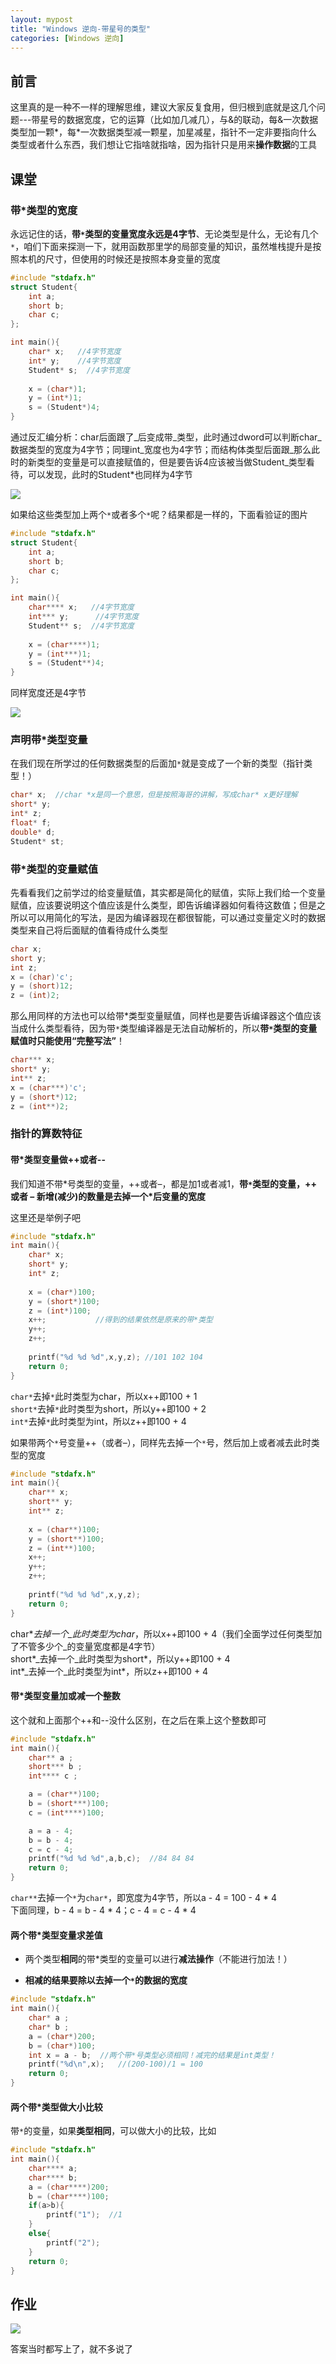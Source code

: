 ```yaml
---
layout: mypost
title: "Windows 逆向-带星号的类型"
categories: [Windows 逆向]
---
```


## 前言

这里真的是一种不一样的理解思维，建议大家反复食用，但归根到底就是这几个问题---带星号的数据宽度，它的运算（比如加几减几），与&的联动，每&一次数据类型加一颗\*，每\*一次数据类型减一颗星，加星减星，指针不一定非要指向什么类型或者什么东西，我们想让它指啥就指啥，因为指针只是用来**操作数据**的工具

## 课堂

### 带\*类型的宽度

永远记住的话，**带`*`类型的变量宽度永远是4字节**、无论类型是什么，无论有几个`*`，咱们下面来探测一下，就用函数那里学的局部变量的知识，虽然堆栈提升是按照本机的尺寸，但使用的时候还是按照本身变量的宽度

```C
#include "stdafx.h"		
struct Student{
	int a;
    short b;
    char c;
};

int main(){
    char* x;   //4字节宽度
	int* y;	   //4字节宽度
	Student* s;  //4字节宽度
	
	x = (char*)1;
	y = (int*)1;
	s = (Student*)4;
}
```

通过反汇编分析：char后面跟了_后变成带_类型，此时通过dword可以判断char_数据类型的宽度为4字节；同理int_宽度也为4字节；而结构体类型后面跟_那么此时的新类型的变量是可以直接赋值的，但是要告诉4应该被当做Student_类型看待，可以发现，此时的Student\*也同样为4字节  

![](image-68.png)

如果给这些类型加上两个`*`或者多个`*`呢？结果都是一样的，下面看验证的图片

```C
#include "stdafx.h"		
struct Student{
	int a;
    short b;
    char c;
};

int main(){
    char**** x;   //4字节宽度
	int*** y;	   //4字节宽度
	Student** s;  //4字节宽度
	
	x = (char****)1;
	y = (int***)1;
	s = (Student**)4;
}
```

同样宽度还是4字节

![](image-69.png)

### 声明带\*类型变量

在我们现在所学过的任何数据类型的后面加`*`就是变成了一个新的类型（指针类型！）

```C
char* x;  //char *x是同一个意思，但是按照海哥的讲解，写成char* x更好理解
short* y;
int* z;
float* f;
double* d;
Student* st;
```

### 带\*类型的变量赋值

先看看我们之前学过的给变量赋值，其实都是简化的赋值，实际上我们给一个变量赋值，应该要说明这个值应该是什么类型，即告诉编译器如何看待这数值；但是之所以可以用简化的写法，是因为编译器现在都很智能，可以通过变量定义时的数据类型来自己将后面赋的值看待成什么类型

```C
char x;
short y;
int z;
x = (char)'c';
y = (short)12;
z = (int)2;
```

那么用同样的方法也可以给带\*类型变量赋值，同样也是要告诉编译器这个值应该当成什么类型看待，因为带`*`类型编译器是无法自动解析的，所以**带`*`类型的变量赋值时只能使用“完整写法”**！

```C
char*** x;
short* y;
int** z;
x = (char***)'c';
y = (short*)12;
z = (int**)2;
```

### 指针的算数特征

#### 带\*类型变量做++或者--

我们知道不带\*号类型的变量，++或者–，都是加1或者减1，**带`*`类型的变量，++ 或者 – 新增(减少)的数量是去掉一个\*后变量的宽度**

这里还是举例子吧

```C
#include "stdafx.h"		
int main(){
    char* x;
	short* y;
	int* z;
	
	x = (char*)100;
	y = (short*)100;
	z = (int*)100;
	x++;           //得到的结果依然是原来的带*类型
	y++;
	z++;
	
	printf("%d %d %d",x,y,z); //101 102 104
	return 0;
}
```

`char*`去掉`*`此时类型为char，所以x++即100 + 1  
`short*`去掉`*`此时类型为short，所以y++即100 + 2  
`int*`去掉`*`此时类型为int，所以z++即100 + 4

如果带两个`*`号变量++（或者–），同样先去掉一个`*`号，然后加上或者减去此时类型的宽度

```C
#include "stdafx.h"		
int main(){
    char** x;
	short** y;
	int** z;
	
	x = (char**)100;
	y = (short**)100;
	z = (int**)100;
	x++;
	y++;
	z++;
	
	printf("%d %d %d",x,y,z);
	return 0;
}
```

char\*_去掉一个_此时类型为char_，所以x++即100 + 4（我们全面学过任何类型加了不管多少个_的变量宽度都是4字节）  
short\*_去掉一个_此时类型为short\*，所以y++即100 + 4  
int\*_去掉一个_此时类型为int\*，所以z++即100 + 4

#### 带\*类型变量加或减一个整数

这个就和上面那个++和--没什么区别，在之后在乘上这个整数即可

```C
#include "stdafx.h"		
int main(){
    char** a ;
	short*** b ;
	int**** c ;

	a = (char**)100;
	b = (short***)100;
	c = (int****)100;

	a = a - 4;
	b = b - 4;
	c = c - 4;
	printf("%d %d %d",a,b,c);  //84 84 84
    return 0;
}
```

`char**`去掉一个`*`为`char*`，即宽度为4字节，所以a - 4 = 100 - 4 \* 4  
下面同理，b - 4 = b - 4 \* 4；c - 4 = c - 4 \* 4

#### 两个带\*类型变量求差值

- 两个类型**相同**的带\*类型的变量可以进行**减法操作**（不能进行加法！）

- **相减的结果要除以去掉一个`*`的数据的宽度**

```C
#include "stdafx.h"		
int main(){
    char* a ;
	char* b ;   
	a = (char*)200;
	b = (char*)100;
	int x = a - b;  //两个带*号类型必须相同！减完的结果是int类型！
	printf("%d\n",x);   //(200-100)/1 = 100
    return 0;
}
```

#### 两个带\*类型做大小比较

带`*`的变量，如果**类型相同**，可以做大小的比较，比如

```C
#include "stdafx.h"		
int main(){
	char**** a;	
    char**** b;		
    a = (char****)200;	
    b = (char****)100;			
    if(a>b){	
        printf("1");  //1
    }	
    else{	
        printf("2");
    }
    return 0;
}
```

## 作业

![](image-70-504x1024.png)

答案当时都写上了，就不多说了
